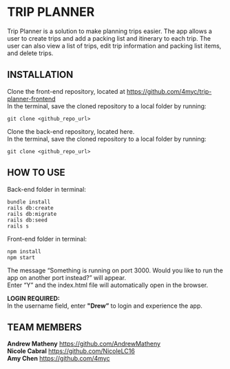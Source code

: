 # TRIP PLANNER

Trip Planner is a solution to make planning trips easier. The app allows a user to create trips and add a packing list and itinerary to each trip. The user can also view a list of trips, edit trip information and packing list items, and delete trips.  


## INSTALLATION  
Clone the front-end repository, located at https://github.com/4myc/trip-planner-frontend  
In the terminal, save the cloned repository to a local folder by running:   
```
git clone <github_repo_url>    
```
Clone the back-end repository, located here.  
In the terminal, save the cloned repository to a local folder by running:   
```
git clone <github_repo_url>  
```


## HOW TO USE 
Back-end folder in terminal:   
```
bundle install 
rails db:create
rails db:migrate
rails db:seed
rails s
```

Front-end folder in terminal:  
```
npm install  
npm start 
```
The message “Something is running on port 3000. Would you like to run the app on another port instead?” will appear.  
Enter “Y” and the index.html file will automatically open in the browser.  

**LOGIN REQUIRED:**  
In the username field, enter **"Drew”** to login and experience the app.


## TEAM MEMBERS  
**Andrew Matheny** https://github.com/AndrewMatheny     
**Nicole Cabral** https://github.com/NicoleLC16  
**Amy Chen** https://github.com/4myc  
